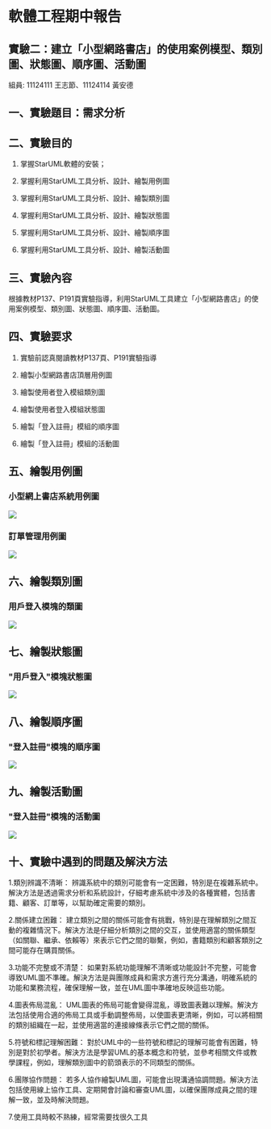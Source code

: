 # 軟體工程期中報告
## 實驗二：建立「小型網路書店」的使用案例模型、類別圖、狀態圖、順序圖、活動圖


組員:  11124111 王志節、11124114 黃安德


一、實驗題目：需求分析
-

二、實驗目的
------------

1. 掌握StarUML軟體的安裝；

2. 掌握利用StarUML工具分析、設計、繪製用例圖

3. 掌握利用StarUML工具分析、設計、繪製類別圖

4. 掌握利用StarUML工具分析、設計、繪製狀態圖

5. 掌握利用StarUML工具分析、設計、繪製順序圖

6. 掌握利用StarUML工具分析、設計、繪製活動圖

三、實驗內容
-----------

根據教材P137、P191頁實驗指導，利用StarUML工具建立「小型網路書店」的使用案例模型、類別圖、狀態圖、順序圖、活動圖。

四、實驗要求
-----------

1. 實驗前認真閱讀教材P137頁、P191實驗指導

2. 繪製小型網路書店頂層用例圖

3. 繪製使用者登入模組類別圖

4. 繪製使用者登入模組狀態圖

5. 繪製「登入註冊」模組的順序圖

6. 繪製「登入註冊」模組的活動圖

五、繪製用例圖
-------------
### 小型網上書店系統用例圖
![](Drawusecasediagram.jpg)
### 訂單管理用例圖
![](usecasediagram2.jpg)

六、繪製類別圖
--------------
### 用戶登入模塊的類圖
![](class1.jpg)

七、繪製狀態圖
-----------
### "用戶登入"模塊狀態圖
![](Statechart.jpg)

八、繪製順序圖
------------
### "登入註冊"模塊的順序圖
![](sequence.jpg)

九、繪製活動圖
-------------

### "登入註冊"模塊的活動圖
![](Activity.jpg)


十、實驗中遇到的問題及解決方法
-----------------------------
1.類別辨識不清晰： 辨識系統中的類別可能會有一定困難，特別是在複雜系統中。解決方法是透過需求分析和系統設計，仔細考慮系統中涉及的各種實體，包括書籍、顧客、訂單等，以幫助確定需要的類別。

2.關係建立困難： 建立類別之間的關係可能​​會有挑戰，特別是在理解類別之間互動的複雜情況下。解決方法是仔細分析類別之間的交互，並使用適當的關係類型（如關聯、繼承、依賴等）來表示它們之間的聯繫，例如，書籍類別和顧客類別之間可能存在購買關係。

3.功能不完整或不清楚： 如果對系統功能理解不清晰或功能設計不完整，可能會導致UML圖不準確。解決方法是與團隊成員和需求方進行充分溝通，明確系統的功能和業務流程，確保理解一致，並在UML圖中準確地反映這些功能。

4.圖表佈局混亂： UML圖表的佈局可能會變得混亂，導致圖表難以理解。解決方法包括使用合適的佈局工具或手動調整佈局，以使圖表更清晰，例如，可以將相關的類別組織在一起，並使用適當的連接線條表示它們之間的關係。

5.符號和標記理解困難： 對於UML中的一些符號和標記的理解可能會有困難，特別是對於初學者。解決方法是學習UML的基本概念和符號，並參考相關文件或教學課程，例如，理解類別圖中的箭頭表示的不同類型的關係。

6.團隊協作問題： 若多人協作繪製UML圖，可能會出現溝通協調問題。解決方法包括使用線上協作工具、定期開會討論和審查UML圖，以確保團隊成員之間的理解一致，並及時解決問題。

7.使用工具時較不熟練，經常需要找很久工具
